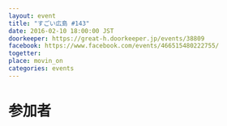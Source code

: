 ```yaml
---
layout: event
title: "すごい広島 #143"
date: 2016-02-10 18:00:00 JST
doorkeeper: https://great-h.doorkeeper.jp/events/38809
facebook: https://www.facebook.com/events/466515480222755/
togetter:
place: movin_on
categories: events
---
```


# 参加者
